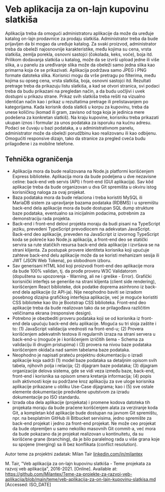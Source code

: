 # Veb aplikacija za on-lajn kupovinu slatkiša

Aplikacija treba da omogući administratoru aplikacije da može da uređuje katalog on-lajn prodavnice za prodaju slatkiša. Administrator treba da bude prijavljen da bi mogao da uređuje katalog. Za svaki proizvod, administrator treba da obeleži najosnovnije karakteristike, među kojima su cena, vrsta slatkiša, zemlja porekla, osnovni sastojci (čokolada, keks, voće), boja itd. Prilikom dodavanja slatkiša u katalog, može da se izvrši upload jedne ili više slika, a u panelu za uređivanje slika može da obeleži samo jedna slika kao primarna koja će se prikazivati. Aplikacija podržava samo JPEG i PNG formate datoteka slika. Korisnici mogu da vrše pretragu po filterima, među kojima su opseg cena, vrsta slatkiša, boja, osnovni sastojci itd. Rezultati pretrage treba da prikazuju listu slatkiša, a kad se otvori stranica, svi podaci treba da budu prikazani na pregledan način, a da budu uočljivi i uvek dostupni u prikazu strane. Prikaz svih slatkiša treba rešiti na vizualno identičan način kao i prikaz u rezultatima pretrage ili prelistavanjem po kategorijama. Kada korisnik doda slatkiš u korpu za kupovinu, treba da unese količinu (komad ili gram, zavisno od toga koja je jedinica mere podešena za konkretan slatkiš). Na kraju kupovine, korisniku treba prikazati ukupan iznos i formular za unos podataka za isporuku na kućnu adresu. Podaci se čuvaju u bazi podataka, a u administrativnom panelu, administrator može da obeleži porudžbinu kao realizovanu ili kao odbijenu. Omogućiti responsive dizajn, tako da stranice za pregled cveća budu prilagođene i za mobilne telefone.

## Tehnička ograničenja

- Aplikacija mora da bude realizovana na Node.js platformi korišćenjem Express biblioteke. Aplikacija mora da bude podeljena u dve nezavisne celine: back-end veb servis (API) i front-end (GUI aplikacija). Sav kôd aplikacije treba da bude organizovan u dva Git spremišta u okviru istog korisničkog naloga za ovaj projekat.
- Baza podataka mora da bude relaciona i treba koristiti MySQL ili MariaDB sistem za upravljanje bazama podataka (RDBMS) i u spremištu back-end dela aplikacije mora da bude dostupan SQL dump strukture baze podataka, eventualno sa inicijalnim podacima, potrebnim za demonstraciju rada projekta.
- Back-end i front-end delovi projekta moraju da budi pisani na TypeScript jeziku, prevedeni TypeScript prevodiocem na adekvatan JavaScript. Back-end deo aplikacije, preveden na JavaScript iz izvornog TypeScript koda se pokreće kao Node.js aplikacija, a front-end deo se statički servira sa rute statičkih resursa back-end dela aplikacije i izvršava se na strani klijenta. Za postupak provere identiteta korisnika koji upućuje zahteve back-end delu aplikacije može da se koristi mehanizam sesija ili JWT (JSON Web Tokena), po slobodnom izboru.
- Sav generisani HTML kôd koji proizvodi front-end deo aplikacije mora da bude 100% validan, tj. da prođe proveru W3C Validatorom (dopuštena su upozorenja - Warning, ali ne i greške - Error). Grafički korisnički interfejs se generiše na strani klijenta (client side rendering), korišćenjem React biblioteke, dok podatke doprema asinhrono iz back-end dela aplikacije (iz API-ja). Nije neophodno baviti se izradom posebnog dizajna grafičkog interfejsa aplikacije, već je moguće koristiti CSS biblioteke kao što je Bootstrap CSS biblioteka. Front-end deo aplikacije treba da bude realizovan tako da se prilagođava različitim veličinama ekrana (responsive design).
- Potrebno je obezbediti proveru podataka koji se od korisnika iz front-end dela upućuju back-end delu aplikacije. Moguća su tri sloja zaštite i to: (1) JavaScript validacija vrednosti na front-end-u; (2) Provera korišćenjem adekvatnih testova ili regularnih izraza na strani servera u back-end-u (moguće je i korišćenjem izričitih šema - Schema za validaciju ili drugim pristupima) i (3) provera na nivou baze podataka korišćenjem okidača nad samim tabelama baze podataka.
- Neophodno je napisati prateću projektnu dokumentaciju o izradi aplikacije koja sadrži (1) model baze podataka sa detaljnim opisom svih tabela, njihovih polja i relacija; (2) dijagram baze podataka; (3) dijagram organizacije delova sistema, gde se vidi veza između baze, back-end, front-end i korisnika sa opisom smera kretanja informacija; (4) popis svih aktivnosti koje su podržane kroz aplikaciju za sve uloge korisnika aplikacije prikazane u obliku Use-Case dijagrama; kao i (5) sve ostale elemente dokumentacije predviđene uputstvom za izradu dokumentacije po ISO standardu.
- Izrada oba dela aplikacije (projekata) i promene kodova datoteka tih projekata moraju da bude praćene korišćenjem alata za verziranje koda Git, a kompletan kôd aplikacije bude dostupan na javnom Git spremištu, npr. na besplatnim GitHub ili Bitbucket servisima, jedno spremište za back-end projekat i jedno za front-end projekat. Ne može ceo projekat da bude otpremljen u samo nekoliko masovnih Git commit-a, već mora da bude pokazano da je projekat realizovan u kontinuitetu, da su korišćene grane (branching), da je bilo paralelnog rada u više grana koje su spojene (merging) sa ili bez konflikata (conflict resolution).

Autor teme za projektni zadatak: Milan Tair [linkedin.com/in/milantex](https://linkedin.com/in/milantex)

M. Tair, "Veb aplikacija za on-lajn kupovinu slatkiša - Teme projekata za razvoj veb aplikacija", 2016-2021. [Online]. Available at: https://github.com/Milantex/Teme-za-projekte-za-razvoj-veb-aplikacija/blob/main/teme/veb-aplikacija-za-on-lajn-kupovinu-slatkisa.md [Accessed: ISO_DATE]
